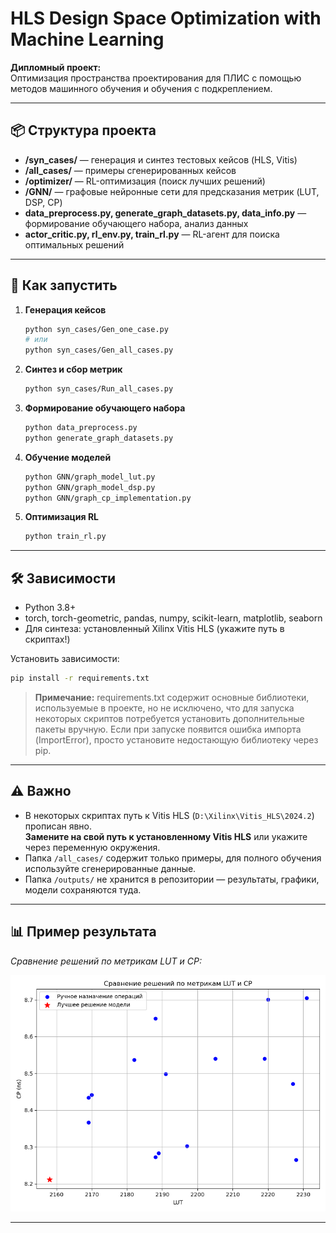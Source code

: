 # HLS Design Space Optimization with Machine Learning

**Дипломный проект:**  
Оптимизация пространства проектирования для ПЛИС с помощью методов машинного обучения и обучения с подкреплением.

---

## 📦 Структура проекта

- **/syn_cases/** — генерация и синтез тестовых кейсов (HLS, Vitis)
- **/all_cases/** — примеры сгенерированных кейсов 
- **/optimizer/** — RL-оптимизация (поиск лучших решений)
- **/GNN/** — графовые нейронные сети для предсказания метрик (LUT, DSP, CP)
- **data_preprocess.py, generate_graph_datasets.py, data_info.py** — формирование обучающего набора, анализ данных
- **actor_critic.py, rl_env.py, train_rl.py** — RL-агент для поиска оптимальных решений

---

## 🚀 Как запустить

1. **Генерация кейсов**
    ```bash
    python syn_cases/Gen_one_case.py
    # или
    python syn_cases/Gen_all_cases.py
    ```

2. **Синтез и сбор метрик**
    ```bash
    python syn_cases/Run_all_cases.py
    ```

3. **Формирование обучающего набора**
    ```bash
    python data_preprocess.py
    python generate_graph_datasets.py
    ```

4. **Обучение моделей**
    ```bash
    python GNN/graph_model_lut.py
    python GNN/graph_model_dsp.py
    python GNN/graph_cp_implementation.py
    ```

5. **Оптимизация RL**
    ```bash
    python train_rl.py
    ```

---

## 🛠️ Зависимости

- Python 3.8+
- torch, torch-geometric, pandas, numpy, scikit-learn, matplotlib, seaborn
- Для синтеза: установленный Xilinx Vitis HLS (укажите путь в скриптах!)

Установить зависимости:
```bash
pip install -r requirements.txt
```

> **Примечание:**
> requirements.txt содержит основные библиотеки, используемые в проекте, но не исключено, что для запуска некоторых скриптов потребуется установить дополнительные пакеты вручную. Если при запуске появится ошибка импорта (ImportError), просто установите недостающую библиотеку через pip.

---

## ⚠️ Важно

- В некоторых скриптах путь к Vitis HLS (`D:\Xilinx\Vitis_HLS\2024.2`) прописан явно.  
  **Замените на свой путь к установленному Vitis HLS** или укажите через переменную окружения.
- Папка `/all_cases/` содержит только примеры, для полного обучения используйте сгенерированные данные.
- Папка `/outputs/` не хранится в репозитории — результаты, графики, модели сохраняются туда.

---

## 📊 Пример результата

_Сравнение решений по метрикам LUT и CP:_

![Сравнение решений](docs/is_best_plot.png)

---
